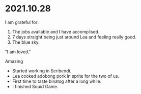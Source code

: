 # 2021.10.28

I am grateful for:

1. The jobs available and I have accomplised.
2. 7 days straight being just around Lea and feeling really good.
3. The blue sky.

"I am loved."

Amazing

- Started working in Scribendi.
- Lea cooked adobong pork in sprite for the two of us.
- First time to taste binatog after a long while.
- I finished Squid Game.

